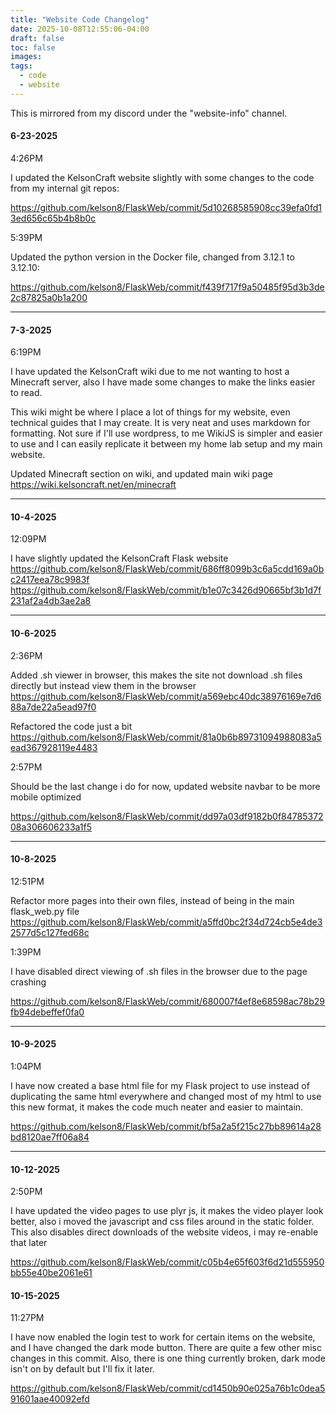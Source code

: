 ```yaml
---
title: "Website Code Changelog"
date: 2025-10-08T12:55:06-04:00
draft: false
toc: false
images:
tags:
  - code
  - website
---
```


This is mirrored from my discord under the "website-info" channel.

#### 6-23-2025 
4:26PM

I updated the KelsonCraft website slightly with some changes to the code from my internal git repos:

https://github.com/kelson8/FlaskWeb/commit/5d10268585908cc39efa0fd13ed656c65b4b8b0c



5:39PM

Updated the python version in the Docker file, changed from 3.12.1 to 3.12.10:

https://github.com/kelson8/FlaskWeb/commit/f439f717f9a50485f95d3b3de2c87825a0b1a200

---

#### 7-3-2025
6:19PM

I have updated the KelsonCraft wiki due to me not wanting to host a Minecraft server, also I have made some changes to make the links easier to read.

This wiki might be where I place a lot of things for my website, even technical guides that I may create.
It is very neat and uses markdown for formatting.
Not sure if I'll use wordpress, to me WikiJS is simpler and easier to use and I can easily replicate it between my home lab setup and my main website.

Updated Minecraft section on wiki, and updated main wiki page
https://wiki.kelsoncraft.net/en/minecraft

----

#### 10-4-2025
12:09PM

I have slightly updated the KelsonCraft Flask website
https://github.com/kelson8/FlaskWeb/commit/686ff8099b3c6a5cdd169a0bc2417eea78c9983f
https://github.com/kelson8/FlaskWeb/commit/b1e07c3426d90665bf3b1d7f231af2a4db3ae2a8 

----

#### 10-6-2025
2:36PM

Added .sh viewer in browser, this makes the site not download .sh files directly but instead view them in the browser
https://github.com/kelson8/FlaskWeb/commit/a569ebc40dc38976169e7d688a7de22a5ead97f0

Refactored the code just a bit
https://github.com/kelson8/FlaskWeb/commit/81a0b6b89731094988083a5ead367928119e4483 

2:57PM

Should be the last change i do for now, updated website navbar to be more mobile optimized

https://github.com/kelson8/FlaskWeb/commit/dd97a03df9182b0f8478537208a306606233a1f5

----

#### 10-8-2025
12:51PM

Refactor more pages into their own files, instead of being in the main flask_web.py file
https://github.com/kelson8/FlaskWeb/commit/a5ffd0bc2f34d724cb5e4de32577d5c127fed68c

1:39PM

I have disabled direct viewing of .sh files in the browser due to the page crashing

https://github.com/kelson8/FlaskWeb/commit/680007f4ef8e68598ac78b29fb94debeffef0fa0

----

#### 10-9-2025
1:04PM

I have now created a base html file for my Flask project to use instead of duplicating the same html everywhere and changed most of my html to use this new format, it makes the code much neater and easier to maintain.

https://github.com/kelson8/FlaskWeb/commit/bf5a2a5f215c27bb89614a28bd8120ae7ff06a84

----

#### 10-12-2025
2:50PM

I have updated the video pages to use plyr js, it makes the video player look better, also i moved the javascript and css files around in the static folder.
This also disables direct downloads of the website videos, i may re-enable that later

https://github.com/kelson8/FlaskWeb/commit/c05b4e65f603f6d21d555950bb55e40be2061e61

#### 10-15-2025
11:27PM

I have now enabled the login test to work for certain items on the website, and I have changed the dark mode button.
There are quite a few other misc changes in this commit.
Also, there is one thing currently broken, dark mode isn't on by default but I'll fix it later.

https://github.com/kelson8/FlaskWeb/commit/cd1450b90e025a76b1c0dea591601aae40092efd 